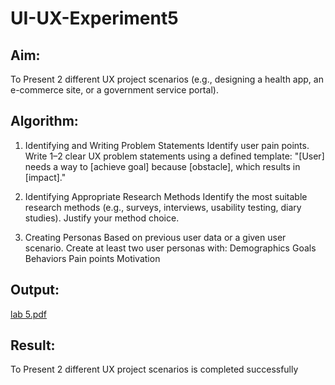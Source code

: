 # UI-UX-Experiment5

## Aim:
To Present 2 different UX project scenarios (e.g., designing a health app, an e-commerce site, or a government service portal).
## Algorithm:
1. Identifying and Writing Problem Statements
 Identify user pain points.
 Write 1–2 clear UX problem statements using a defined template:
 "[User] needs a way to [achieve goal] because [obstacle], which results in [impact]."

2. Identifying Appropriate Research Methods
 Identify the most suitable research methods (e.g., surveys, interviews, usability testing, diary studies).
 Justify your method choice.
3. Creating Personas
 Based on previous user data or a given user scenario.
 Create at least two user personas with:
 Demographics
 Goals
 Behaviors
 Pain points
 Motivation
## Output:
[lab 5.pdf](https://github.com/user-attachments/files/20538438/lab.5.pdf)

## Result:
To Present 2 different UX project scenarios is completed successfully
